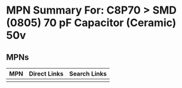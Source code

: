 



# MPN Summary For: C8P70 > SMD (0805) 70 pF Capacitor (Ceramic) 50v

## MPNs
  

|MPN|Direct Links|Search Links|
| :--- | :--- | :--- |
||||
